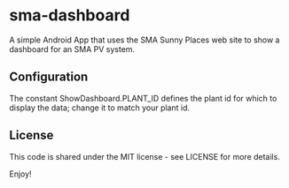 # sma-dashboard

A simple Android App that uses the SMA Sunny Places web site to show a dashboard for an SMA PV system.

## Configuration

The constant ShowDashboard.PLANT_ID defines the plant id for which to display the data; change it to match your plant id.

## License

This code is shared under the MIT license - see LICENSE for more details.

Enjoy!
